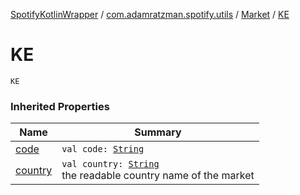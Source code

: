 [SpotifyKotlinWrapper](../../index.md) / [com.adamratzman.spotify.utils](../index.md) / [Market](index.md) / [KE](./-k-e.md)

# KE

`KE`

### Inherited Properties

| Name | Summary |
|---|---|
| [code](code.md) | `val code: `[`String`](https://kotlinlang.org/api/latest/jvm/stdlib/kotlin/-string/index.html) |
| [country](country.md) | `val country: `[`String`](https://kotlinlang.org/api/latest/jvm/stdlib/kotlin/-string/index.html)<br>the readable country name of the market |

